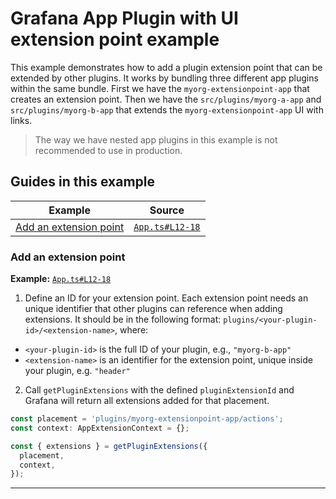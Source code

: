 # Grafana App Plugin with UI extension point example

This example demonstrates how to add a plugin extension point that can be extended by other plugins. It works by bundling three different app plugins within the same bundle. First we have the `myorg-extensionpoint-app` that creates an extension point. Then we have the `src/plugins/myorg-a-app` and `src/plugins/myorg-b-app` that extends the `myorg-extensionpoint-app` UI with links.

> The way we have nested app plugins in this example is not recommended to use in production.

## Guides in this example

| **Example**                                                      | **Source**       |
| ---------------------------------------------------------------- | ---------------- |
| [Add an extension point](#add-an-extension-point) | [`App.ts#L12-18`](./src/components/App/App.tsx#L12-18) |

### Add an extension point

**Example:** [`App.ts#L12-18`](./src/components/App/App.tsx#L12-18)

1. Define an ID for your extension point. Each extension point needs an unique identifier that other plugins can reference when adding extensions. It should be in the following format: `plugins/<your-plugin-id>/<extension-name>`, where:

  - `<your-plugin-id>` is the full ID of your plugin, e.g., `"myorg-b-app"`
  - `<extension-name>` is an identifier for the extension point, unique inside your plugin, e.g. `"header"`

2. Call `getPluginExtensions` with the defined `pluginExtensionId` and Grafana will return all extensions added for that placement.

  ```typescript
  const placement = 'plugins/myorg-extensionpoint-app/actions';
  const context: AppExtensionContext = {};

  const { extensions } = getPluginExtensions({
    placement,
    context,
  });
  ```

---
